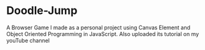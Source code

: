 # Doodle-Jump
A Browser Game I made as a personal project using Canvas Element and Object Oriented Programming in JavaScript. Also uploaded its tutorial on my youTube channel

